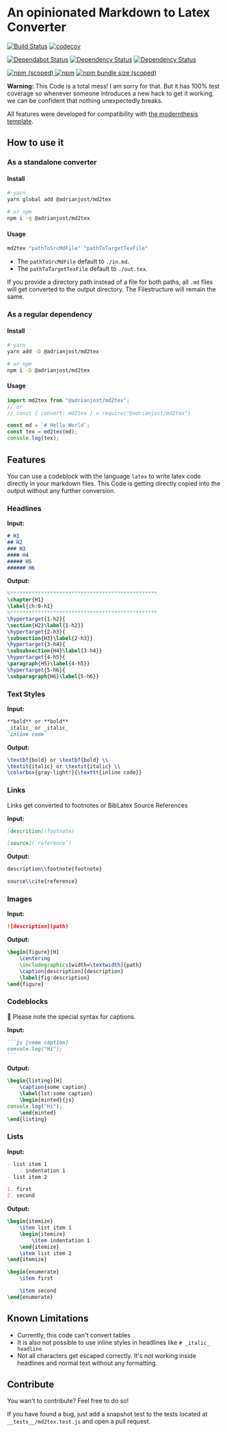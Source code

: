 # An opinionated Markdown to Latex Converter

[![Build Status](https://travis-ci.com/adrianjost/md2tex.svg?branch=master)](https://travis-ci.com/adrianjost/md2tex)
[![codecov](https://codecov.io/gh/adrianjost/md2tex/branch/master/graph/badge.svg)](https://codecov.io/gh/adrianjost/md2tex)

[![Dependabot Status](https://api.dependabot.com/badges/status?host=github&repo=adrianjost/md2tex)](https://dependabot.com)
[![Dependency Status](https://david-dm.org/adrianjost/md2tex.svg)](https://david-dm.org/adrianjost/md2tex)
[![Dependency Status](https://david-dm.org/adrianjost/md2tex/dev-status.svg)](https://david-dm.org/adrianjost/md2tex?type=dev)

[![npm (scoped)](https://img.shields.io/npm/v/@adrianjost/md2tex.svg) ![npm](https://img.shields.io/npm/dy/@adrianjost/md2tex.svg)](https://www.npmjs.com/package/@adrianjost/md2tex)
[![npm bundle size (scoped)](https://img.shields.io/bundlephobia/min/@adrianjost/md2tex.svg)](https://bundlephobia.com/result?p=@adrianjost/md2tex)

**Warning:** This Code is a total mess! I am sorry for that. But it has 100% test coverage so whenever someone introduces a new hack to get it working, we can be confident that nothing unexpectedly breaks.

All features were developed for compatibility with [the modernthesis template](https://github.com/openHPI/modernthesis).

## How to use it

### As a standalone converter

#### Install

```bash
# yarn
yarn global add @adrianjost/md2tex

# or npm
npm i -g @adrianjost/md2tex
```

#### Usage

```bash
md2tex "pathToSrcMdFile" "pathToTargetTexFile"
```

- The `pathToSrcMdFile` default to `./in.md`.
- The `pathToTargetTexFile` default to `./out.tex`.

If you provide a directory path instead of a file for both paths, all `.md` files will get converted to the output directory. The Filestructure will remain the same.

### As a regular dependency

#### Install

```bash
# yarn
yarn add -D @adrianjost/md2tex

# or npm
npm i -D @adrianjost/md2tex
```

#### Usage

```js
import md2tex from "@adrianjost/md2tex";
// or
// const { convert: md2tex } = require("@adrianjost/md2tex")

const md = `# Hello World`;
const tex = md2tex(md);
console.log(tex);
```

## Features

You can use a codeblock with the language `latex` to write latex code directly in your markdown files. This Code is getting directly copied into the output without any further conversion.

### Headlines

**Input:**

```md
# H1
## H2
### H3
#### H4
##### H5
###### H6
```

**Output:**

```tex
%************************************************
\chapter{H1}
\label{ch:0-h1}
%************************************************
\hypertarget{1-h2}{
\section{H2}\label{1-h2}}
\hypertarget{2-h3}{
\subsection{H3}\label{2-h3}}
\hypertarget{3-h4}{
\subsubsection{H4}\label{3-h4}}
\hypertarget{4-h5}{
\paragraph{H5}\label{4-h5}}
\hypertarget{5-h6}{
\subparagraph{H6}\label{5-h6}}
```

### Text Styles

**Input:**

```md
**bold** or **bold**
_italic_ or _italic_
`inline code`
```

**Output:**

```tex
\textbf{bold} or \textbf{bold} \\
\textit{italic} or \textit{italic} \\
\colorbox{gray-light!}{\texttt{inline code}}
```

### Links

Links get converted to footnotes or BibLatex Source References

**Input:**

```md
[descrition](footnote)

[source](`reference`)
```

**Output:**

```tex
description\\footnote{footnote}

source\\cite{reference}
```

### Images

**Input:**

```md
![description](path)
```

**Output:**

```tex
\begin{figure}[H]
	\centering
	\includegraphics[width=\textwidth]{path}
	\caption[description]{description}
	\label{fig:description}
\end{figure}
```

### Codeblocks

🌟 Please note the special syntax for captions.

**Input:**

````md
```js [some caption]
console.log("Hi");
```
````

**Output:**

```tex
\begin{listing}[H]
	\caption{some caption}
	\label{lst:some caption}
	\begin{minted}{js}
console.log("Hi");
	\end{minted}
\end{listing}
```

### Lists

**Input:**

```md
- list item 1
	- indentation 1
- list item 2

1. first
2. second
```

**Output:**

```tex
\begin{itemize}
	\item list item 1
	\begin{itemize}
		\item indentation 1
	\end{itemize}
	\item list item 2
\end{itemize}

\begin{enumerate}
	\item first

	\item second
\end{enumerate}
```

## Known Limitations

- Currently, this code can't convert tables
- It is also not possible to use inline styles in headlines like `# _italic_ headline`
- Not all characters get escaped correctly. It's not working inside headlines and normal text without any formatting.

## Contribute

You wan't to contribute? Feel free to do so!

If you have found a bug, just add a snapshot test to the tests located at `__tests__/md2tex.test.js` and open a pull request.

